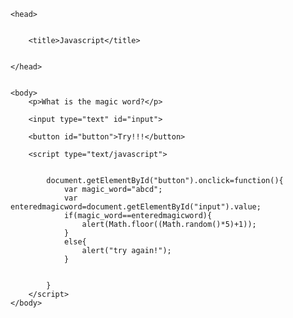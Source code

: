 <!DOCTYPE html>

<html>


	<head>


		<title>Javascript</title>


	</head>


	<body>
		<p>What is the magic word?</p>

		<input type="text" id="input">

		<button id="button">Try!!!</button>

		<script type="text/javascript">


			document.getElementById("button").onclick=function(){
				var magic_word="abcd";
				var enteredmagicword=document.getElementById("input").value;
				if(magic_word==enteredmagicword){
					alert(Math.floor((Math.random()*5)+1));
				}
				else{
					alert("try again!");
				}


			}
		</script>
	</body>
</html> 
